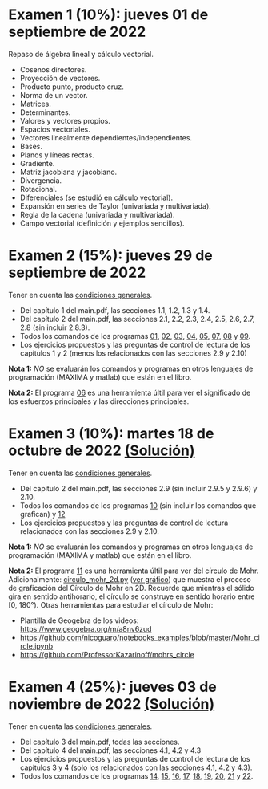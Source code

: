 # Examen 1 (10%): jueves 01 de septiembre de 2022

Repaso de álgebra lineal y cálculo vectorial.
- Cosenos directores.
- Proyección de vectores.
- Producto punto, producto cruz.
- Norma de un vector.
- Matrices.
- Determinantes.
- Valores y vectores propios.
- Espacios vectoriales.
- Vectores linealmente dependientes/independientes.
- Bases.
- Planos y líneas rectas.
- Gradiente.
- Matriz jacobiana y jacobiano.
- Divergencia.
- Rotacional.
- Diferenciales (se estudió en cálculo vectorial).
- Expansión en series de Taylor (univariada y multivariada).
- Regla de la cadena (univariada y multivariada).
- Campo vectorial (definición y ejemplos sencillos).


# Examen 2 (15%): jueves 29 de septiembre de 2022
Tener en cuenta las [condiciones generales](/docs/cronograma_2022-2s.md#sobre-la-evaluación).

- Del capítulo 1 del main.pdf, las secciones 1.1, 1.2, 1.3 y 1.4.
- Del capítulo 2 del main.pdf, las secciones 2.1, 2.2, 2.3, 2.4, 2.5, 2.6, 2.7, 2.8 (sin incluir 2.8.3).
- Todos los comandos de los programas [01](/codigo/01-(2_6_1)-cambio_base_tri.ipynb), [02](/codigo/02-(2_6_2)-cambio_base_bi.ipynb), [03](/codigo/03-(2_6_2)-problema_flamant.ipynb), [04](/codigo/04-(2_7)-tan_nor_plano.ipynb), [05](/codigo/05-(2_8_1)-ejemplo_1.ipynb), [07](/codigo/07-(2_8_2)-tens_dir_princ_3d.ipynb), [08](/codigo/08-(2_8_2)-ejemplo_1.ipynb) y [09](/codigo/09-(2_8_4)_ortogonalidad_dir_pples.ipynb).
- Los ejercicios propuestos y las preguntas de control de lectura de los capítulos 1 y 2 (menos los relacionados con las secciones 2.9 y 2.10)

**Nota 1:** *NO* se evaluarán los comandos y programas en otros lenguajes de programación (MAXIMA y matlab) que están en el libro.

**Nota 2:** El programa [06](/codigo/06-esf_dir_pples_interactivo.ipynb) es una herramienta últil para ver el significado de los esfuerzos principales y las direcciones principales.

# Examen 3 (10%): martes 18 de octubre de 2022 [(Solución)](/docs/SOL-examen_3-2022-2s.pdf)
Tener en cuenta las [condiciones generales](/docs/cronograma_2022-2s.md#sobre-la-evaluación).

- Del capítulo 2 del main.pdf, las secciones 2.9 (sin incluir 2.9.5 y 2.9.6) y 2.10.
- Todos los comandos de los programas [10](/codigo/10-(2_9_4)-ejemplo_circulo_mohr_2d.ipynb) (sin incluir los comandos que grafican) y [12](/codigo/12-(2_9_7)-circulo_mohr_3d.ipynb)
- Los ejercicios propuestos y las preguntas de control de lectura relacionados con las secciones 2.9 y 2.10.

**Nota 1:** *NO* se evaluarán los comandos y programas en otros lenguajes de programación (MAXIMA y matlab) que están en el libro.
	
**Nota 2:** El programa [11](/codigo/11-circulo_mohr_2d_interactivo.ipynb) es una herramienta últil para ver del círculo de Mohr. Adicionalmente: [circulo_mohr_2d.py](https://github.com/jnramirezg/mecanica_de_solidos_un/blob/main/codigos/cap_02/circulo_mohr_2d.py) ([ver gráfico](https://github.com/jnramirezg/mecanica_de_solidos_un/blob/main/codigos/cap_02/mygif.gif)) que muestra el proceso de graficación del Círculo de Mohr en 2D. Recuerde que mientras el sólido gira en sentido antihorario, el círculo se construye en sentido horario entre [0, 180°). Otras herramientas para estudiar el círculo de Mohr:
- Plantilla de Geogebra de los videos: <https://www.geogebra.org/m/a8nv6zud>
- <https://github.com/nicoguaro/notebooks_examples/blob/master/Mohr_circle.ipynb>
- <https://github.com/ProfessorKazarinoff/mohrs_circle>

# Examen 4 (25%): jueves 03 de noviembre de 2022 [(Solución)](/docs/SOL-examen_4-2022-2s.pdf)
Tener en cuenta las [condiciones generales](/docs/cronograma_2022-2s.md#sobre-la-evaluación).

- Del capítulo 3 del main.pdf, todas las secciones.
- Del capítulo 4 del main.pdf, las secciones 4.1, 4.2 y 4.3
- Los ejercicios propuestos y las preguntas de control de lectura de los capítulos 3 y 4 (solo los relacionados con las secciones 4.1, 4.2 y 4.3).
- Todos los comandos de los programas [14](/codigo/14-(3_4)-def_otras_dir(1).ipynb), [15](/codigo/15-(3_4)-def_otras_dir(2).ipynb), [16](/codigo/16-(3_4_2)-ejemplo_cambio_base.ipynb), [17](/codigo/17-(3_4_3)_ejemplo_varias_galgas.ipynb), [18](/codigo/18-(4_3_2)-modulo_cortante.ipynb), [19](/codigo/19-(4_3_3)-ley_hooke_isotropos.ipynb), [20](/codigo/20-(4_3_3)-alter-ley_hooke_isotropos.ipynb), [21](/codigo/21-(4_3_5)-ley_hooke_ortotropos.ipynb) y [22](/codigo/22-de_ortotropos_a_isotropos.ipynb).
